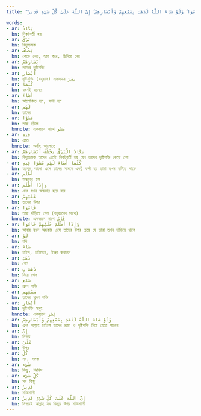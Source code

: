 ```yaml
---
title: "يَكَادُ الْبَرْقُ يَخْطَفُ أَبْصَارَهُمْ ۖ كُلَّمَا أَضَاءَ لَهُم مَّشَوْا فِيهِ وَإِذَا أَظْلَمَ عَلَيْهِمْ قَامُوا ۚ وَلَوْ شَاءَ اللَّهُ لَذَهَبَ بِسَمْعِهِمْ وَأَبْصَارِهِمْ ۚ إِنَّ اللَّهَ عَلَىٰ كُلِّ شَيْءٍ قَدِيرٌ"

words:
- ar: يَكَادُ
  bn: নিকটবর্তী হয়
- ar: بَرْقُ
  bn: বিদ্যুচ্চমক
- ar: يَخْطَفُ
  bn: কেড়ে নেয়, হরণ করে, ছিনিয়ে নেয়
- ar: أَبْصَارَهُمْ
  bn: তাদের দৃষ্টিশক্তি
- ar: أَبْصَار
  bn: দৃষ্টিশক্তি (বহুবচন) একবচনে بصَرَ
- ar: كُلَّمَا
  bn: যখনই যতবার
- ar: أَضَاءَ
  bn: আলোকিত হল, ফর্সা হল
- ar: لَهُم
  bn: তাদের
- ar: مَشَوْا
  bn: তারা হাঁটল
  bnnote: একবচনে সাথে مَشَو
- ar: فِيهِ
  bn: এতে
  bnnote: অর্থাৎ আলোতে
- ar: يَكَادُ الْبَرْقُ يَخْطَفُ أَبْصَارَهُمْ
  bn: বিদ্যুচ্চমক তাদের এতই নিকটবর্তী হয় যেন তাদের দৃষ্টিশক্তি কেড়ে নেয়
- ar: كُلَّمَا أَضَاءَ لَهُم مَّشَوْا فِيهِ
  bn: যতবার আলো এসে তাদের সামনে একটু ফর্সা হয় তারা তখন হাটতে থাকে
- ar: أَظْلَم
  bn: অন্ধকার হল
- ar: وَإِذَا أَظْلَمَ
  bn: এবং যখন অন্ধকার হয়ে যায়
- ar: عَلَيْهِمْ
  bn: তাদের উপর
- ar: قَامُوا
  bn: তারা দাঁড়িয়ে গেল (বহুবচনের সাথে)
  bnnote: একবচনে সাথে قَامَ
- ar: وَإِذَا أَظْلَمَ عَلَيْهِمْ قَامُوا
  bn: আবার যখন অন্ধকার এসে তাদের উপর চেয়ে যে তারা তখন দাঁড়িয়ে থাকে
- ar: لَوْ
  bn: যদি
- ar: شَاءَ
  bn: চাইল, চাইতেন, ইচ্ছা করতেন
- ar: ذَهَبَ
  bn: গেল
- ar: ذَهَبَ بِ
  bn: নিয়ে গেল
- ar: سَمْع
  bn: শ্রবণ শক্তি
- ar: سَمْعِهِم
  bn: তাদের শ্রবণ শক্তি
- ar: أَبْصَار
  bn: দৃষ্টিশক্তি সমূহ
  bnnote: একবচনে بَصَر
- ar: وَلَوْ شَاءَ اللَّهُ لَذَهَبَ بِسَمْعِهِمْ وَأَبْصَارِهِمْ
  bn: এবং আল্লাহ চাইলে তাদের শ্রবণ ও দৃষ্টিশক্তি নিয়ে যেতে পারেন
- ar: إِنَّ
  bn: নিশ্চয়
- ar: عَلَىٰ
  bn: উপর
- ar: كُلِّ
  bn: সব, সমস্ত
- ar: شَيْء
  bn: কিছু, জিনিস
- ar: كُلِّ شَيْء
  bn: সব কিছু
- ar: قَدِيرٌ
  bn: শক্তিশালী
- ar: إِنَّ اللَّهَ عَلَىٰ كُلِّ شَيْءٍ قَدِيرٌ
  bn: নিশ্চয়ই আল্লাহ সব কিছুর উপর শক্তিশালী
---
```

